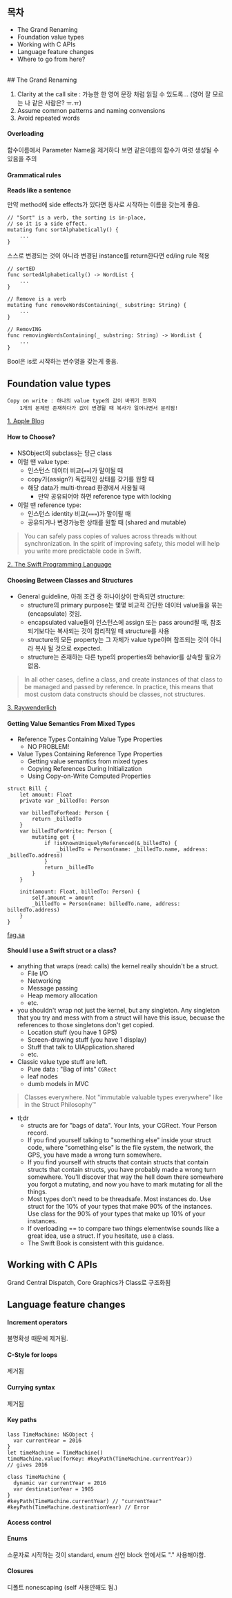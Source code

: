 
## 목차
* The Grand Renaming
* Foundation value types
* Working with C APIs
* Language feature changes
* Where to go from here?

<br>
## The Grand Renaming

1. Clarity at the call site : 가능한 한 영어 문장 처럼 읽힐 수 있도록... (영어 잘 모르는 나 같은 사람은? ㅠ.ㅠ)
2. Assume common patterns and naming convensions 
3. Avoid repeated words

#### Overloading
함수이름에서 Parameter Name을 제거하다 보면 같은이름의 함수가 여럿 생성될 수 있음을 주의


#### Grammatical rules
**Reads like a sentence**

만약 method에 side effects가 있다면 동사로 시작하는 이름을 갖는게 좋음.

```
// "Sort" is a verb, the sorting is in-place,// so it is a side effect.mutating func sortAlphabetically() {
	...
}
```

스스로 변경되는 것이 아니라 변경된 instance를 return한다면 ed/ing rule 적용

```
// sortED
func sortedAlphabetically() -> WordList {	... 
}

// Remove is a verbmutating func removeWordsContaining(_ substring: String) {	... 
}
// RemovINGfunc removingWordsContaining(_ substring: String) -> WordList {	... 
}
```

Bool은 is로 시작하는 변수명을 갖는게 좋음.


## Foundation value types

```
Copy on write : 하나의 value type의 값이 바뀌기 전까지
    1개의 본체만 존재하다가 값이 변경될 때 복사가 일어나면서 분리됨! 
```

[1. Apple Blog](https://developer.apple.com/swift/blog/?id=10)
#### How to Choose? 

* NSObject의 subclass는 당근 class
* 이럴 땐 value type:
	* 인스턴스 데이터 비교(```==```)가 말이될 때
	* copy가(assign?) 독립적인 상태를 갖기를 원할 때 
	* 해당 data가 multi-thread 환경에서 사용될 때
		* 만약 공유되어야 하면 reference type with locking
* 이럴 땐 reference type:
	* 인스턴스 identity 비교(```===```)가 말이될 때
	* 공유되거나 변경가능한 상태를 원할 때 (shared and mutable)

> You can safely pass copies of values across threads without synchronization. In the spirit of improving safety, this model will help you write more predictable code in Swift.

[2. The Swift Programming Language](https://developer.apple.com/library/content/documentation/Swift/Conceptual/Swift_Programming_Language/ClassesAndStructures.html)
#### Choosing Between Classes and Structures
* General guideline, 아래 조건 중 하나이상이 만족되면 structure:
	* structure의 primary purpose는 몇몇 비교적 간단한 데이터 value들을 묶는(encapsulate) 것임.
	* encapsulated value들이 인스턴스에 assign 또는 pass around될 때, 참조되기보다는 복사되는 것이 합리적일 때 structure를 사용
	* structure의 모든 property는 그 자체가 value type이며 참조되는 것이 아니라 복사 될 것으로 expected.
	* structure는 존재하는 다른 type의 properties와 behavior를 상속할 필요가 없음.

> In all other cases, define a class, and create instances of that class to be managed and passed by reference. In practice, this means that most custom data constructs should be classes, not structures.

[3. Raywenderlich](https://www.raywenderlich.com/112029/reference-value-types-in-swift-part-2)
#### Getting Value Semantics From Mixed Types
 * Reference Types Containing Value Type Properties
 	* NO PROBLEM!
 * Value Types Containing Reference Type Properties
 	* Getting value semantics from mixed types
 	* Copying References During Initialization
 	* Using Copy-on-Write Computed Properties
 
```
struct Bill {
	let amount: Float
	private var _billedTo: Person 

	var billedToForRead: Person {
		return _billedTo
	}
	var billedToForWrite: Person {
		mutating get {
			if !isKnownUniquelyReferenced(&_billedTo) {
				_billedTo = Person(name: _billedTo.name, address: _billedTo.address)
			}
			return _billedTo
		}
	}
 	
 	init(amount: Float, billedTo: Person) {
		self.amount = amount
		_billedTo = Person(name: billedTo.name, address: billedTo.address)
	}
}
```

[fag.sa](http://faq.sealedabstract.com/structs_or_classes/)
#### Should I use a Swift struct or a class?
* anything that wraps (read: calls) the kernel really shouldn't be a struct.
	* File I/O
	* Networking
	* Message passing
	* Heap memory allocation
	* etc.
* you shouldn't wrap not just the kernel, but any singleton. Any singleton that you try and mess with from a struct will have this issue, becuase the references to those singletons don't get copied.
	* Location stuff (you have 1 GPS)
	* Screen-drawing stuff (you have 1 display)
	* Stuff that talk to UIApplication.shared
	* etc.
* Classic value type stuff are left.
	* Pure data : "Bag of ints" ```CGRect``` 
	* leaf nodes 
	* dumb models in MVC

> Classes everywhere. Not "immutable valuable types everywhere" like in the Struct Philosophy™

* tl;dr
	* structs are for "bags of data". Your Ints, your CGRect. Your Person record.
	* If you find yourself talking to "something else" inside your struct code, where "something else" is the file system, the network, the GPS, you have made a wrong turn somewhere.
	* If you find yourself with structs that contain structs that contain structs that contain structs, you have probably made a wrong turn somewhere. You'll discover that way the hell down there somewhere you forgot a mutating, and now you have to mark mutating for all the things.
	* Most types don't need to be threadsafe. Most instances do. Use struct for the 10% of your types that make 90% of the instances. Use class for the 90% of your types that make up 10% of your instances.
	* If overloading == to compare two things elementwise sounds like a great idea, use a struct. If you hesitate, use a class.
	* The Swift Book is consistent with this guidance.


## Working with C APIs

Grand Central Dispatch, Core Graphics가 Class로 구조화됨

## Language feature changes

#### Increment operators 
불명확성 때문에 제거됨. 

#### C-Style for loops
제거됨

#### Currying syntax
제거됨

#### Key paths
```
lass TimeMachine: NSObject {  var currentYear = 2016}let timeMachine = TimeMachine()timeMachine.value(forKey: #keyPath(TimeMachine.currentYear))// gives 2016

class TimeMachine {  dynamic var currentYear = 2016  var destinationYear = 1985}#keyPath(TimeMachine.currentYear) // "currentYear"#keyPath(TimeMachine.destinationYear) // Error
```

#### Access control

#### Enums
소문자로 시작하는 것이 standard, enum 선언 block 안에서도 "." 사용해야함.

#### Closures
디폴트 nonescaping (self 사용안해도 됨.)
